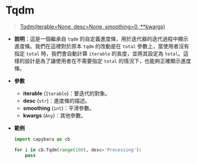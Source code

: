 # Tqdm

> [Tqdm(iterable=None, desc=None, smoothing=0, \*\*kwargs)](https://github.com/DocsaidLab/Capybara/blob/975d62fba4f76db59e715c220f7a2af5ad8d050e/capybara/utils/custom_tqdm.py#L8)

- **說明**：這是一個繼承自 `tqdm` 的自定義進度條，用於迭代器的迭代過程中顯示進度條。我們在這裡對於原本 `tqdm` 的改動是在 `total` 參數上，當使用者沒有指定 `total` 時，我們會自動計算 `iterable` 的長度，並將其設定為 `total`。這樣的設計是為了讓使用者在不需要指定 `total` 的情況下，也能夠正確顯示進度條。

- **參數**

  - **iterable** (`Iterable`)：要迭代的對象。
  - **desc** (`str`)：進度條的描述。
  - **smoothing** (`int`)：平滑參數。
  - **kwargs** (`Any`)：其他參數。

- **範例**

  ```python
  import capybara as cb

  for i in cb.Tqdm(range(100), desc='Processing'):
      pass
  ```
